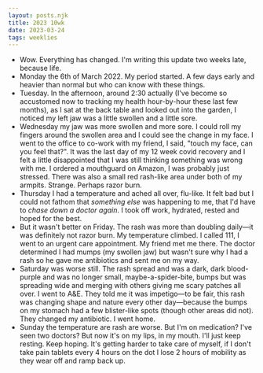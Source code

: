 ```yaml
---
layout: posts.njk
title: 2023 10wk
date: 2023-03-24
tags: weeklies
---
```


- Wow. Everything has changed. I'm writing this update two weeks late, because life.
- Monday the 6th of March 2022. My period started. A few days early and heavier than normal but who can know with these things.
- Tuesday. In the afternoon, around 2:30 actually (I've become so accustomed now to tracking my health hour-by-hour these last few months), as I sat at the back table and looked out into the garden, I noticed my left jaw was a little swollen and a little sore. 
- Wednesday my jaw was more swollen and more sore. I could roll my fingers around the swollen area and I could see the change in my face. I went to the office to co-work with my friend, I said, "touch my face, can you feel that?". It was the last day of my 12 week covid recovery and I felt a little disappointed that I was still thinking something was wrong with me. I ordered a mouthguard on Amazon, I was probably just stressed. There was also a small red rash-like area under both of my armpits. Strange. Perhaps razor burn.
- Thursday I had a temperature and ached all over, flu-like. It felt bad but I could not fathom that _something else_ was happening to me, that I'd have to _chase down a doctor again_. I took off work, hydrated, rested and hoped for the best.
- But it wasn't better on Friday. The rash was more than doubling daily—it was definitely not razor burn. My temperature climbed. I called 111, I went to an urgent care appointment. My friend met me there. The doctor determined I had mumps (my swollen jaw) but wasn't sure why I had a rash so he gave me antibiotics and sent me on my way.
- Saturday was worse still. The rash spread and was a dark, dark blood-purple and was no longer small, maybe-a-spider-bite, bumps but was spreading wide and merging with others giving me scary patches all over. I went to A&E. They told me it was impetigo—to be fair, this rash was changing shape and nature every other day—because the bumps on my stomach had a few blister-like spots (though other areas did not). They changed my antibiotic. I went home.
- Sunday the temperature are rash are worse. But I'm on medication? I've seen two doctors? But now it's on my lips, in my mouth. I'll just keep resting. Keep hoping. It's getting harder to take care of myself, if I don't take pain tablets every 4 hours on the dot I lose 2 hours of mobility as they wear off and ramp back up. 

